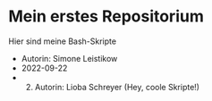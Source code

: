 # Mein erstes Repositorium

Hier sind meine Bash-Skripte

- Autorin: Simone Leistikow
- 2022-09-22
- 2. Autorin: Lioba Schreyer (Hey, coole Skripte!)
